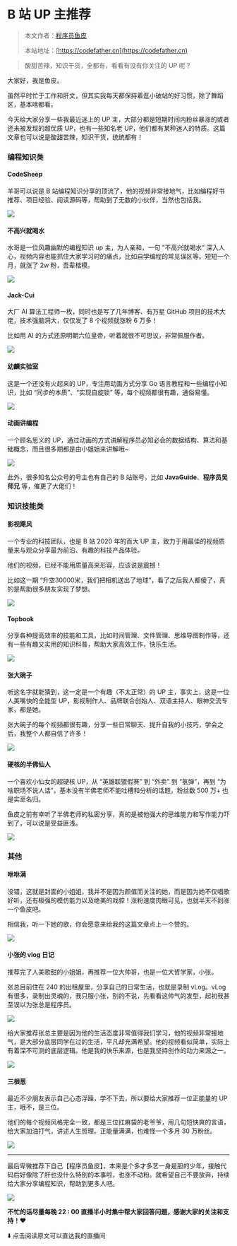# B 站 UP 主推荐

> 本文作者：[程序员鱼皮](https://yuyuanweb.feishu.cn/wiki/Abldw5WkjidySxkKxU2cQdAtnah)
>
> 本站地址：[https://codefather.cn](https://codefather.cn)

> 酸甜苦辣，知识干货，全都有，看看有没有你关注的 UP 呢？

大家好，我是鱼皮。

虽然平时忙于工作和肝文，但其实我每天都保持着逛小破站的好习惯，除了舞蹈区，基本啥都看。

今天给大家分享一些我最近迷上的 UP 主，大部分都是短期时间内粉丝暴涨的或者还未被发现的超优质 UP，也有一些知名老 UP，他们都有某种迷人的特质。这篇文章也可以说是酸甜苦辣，知识干货，统统都有！

### 编程知识类

#### CodeSheep

羊哥可以说是 B 站编程知识分享的顶流了，他的视频非常接地气，比如编程好书推荐、项目经验、阅读源码等，帮助到了无数的小伙伴，当然也包括我。

![](https://pic.yupi.icu/5563/202311091159458.jpeg)

#### 不高兴就喝水

水哥是一位风趣幽默的编程知识 up 主，为人亲和，一句 ”不高兴就喝水“ 深入人心，视频内容也能抓住大家学习时的痛点，比如自学编程的常见误区等。短短一个月，就涨了 2w 粉，吾辈楷模。

![](https://pic.yupi.icu/5563/202311091159414.jpeg)

#### Jack-Cui

大厂 AI 算法工程师一枚，同时也是写了几年博客、有万星 GitHub 项目的技术大佬，技术强脑洞大，仅仅发了 8 个视频就涨粉 6 万多！

比如用 AI 的方式还原明朝六位皇帝，听着就很不可思议，非常佩服作者。

![](https://pic.yupi.icu/5563/202311091159423.jpeg)

#### 幼麟实验室

这是一个还没有火起来的 UP，专注用动画方式分享 Go 语言教程和一些编程小知识，比如 “同步的本质”、“实现自旋锁” 等，每个视频都很有趣，通俗易懂。

![](https://pic.yupi.icu/5563/202311091159512.png)

#### 动画讲编程

一个顾名思义的 UP，通过动画的方式讲解程序员必知必会的数据结构、算法和基础概念，而且很多期都是由小姐姐来讲解哦~

![](https://pic.yupi.icu/5563/202311091159450.jpeg)

此外，很多知名公众号的号主也有自己的 B 站账号，比如 **JavaGuide**、**程序员吴师兄** 等，催更了大佬们！

### 知识技能类

#### 影视飓风

一个专业的科技团队，也是 B 站 2020 年的百大 UP 主，致力于用最佳的视频质量来与观众分享最为前沿、有趣的科技产品体验。

他们的视频，已经不能用质量高来形容，应该说是震撼！

比如这一期 “升空30000米，我们把相机送出了地球”，看了之后我人都傻了，真的是帮助很多朋友实现了梦想。

![](https://pic.yupi.icu/5563/202311091159689.png)

#### Topbook

分享各种提高效率的技能和工具，比如时间管理、文件管理、思维导图制作等，还有一些有趣又实用的知识科普，帮助大家高效工作，快乐生活。

![](https://pic.yupi.icu/5563/202311091159915.jpeg)

#### 张大碗子

听这名字就能猜到，这一定是一个有趣（不太正常）的 UP 主，事实上，这是一位人美嘴快的全能型 UP，影视制作人、品牌联合创始人、双语主持人、眼神交流专家，都是她。

张大碗子的每个视频都很有趣，分享一些日常聊天、提升自我的小技巧，学会之后，我整个人都自信了许多！

![](https://pic.yupi.icu/5563/202311091159935.jpeg)

#### 硬核的半佛仙人

一个喜欢小仙女的超硬核 UP，从 “英雄联盟假赛” 到 “外卖” 到 “氢弹”，再到 “为啥职场不说人话”，基本没有半佛老师不能吐槽和分析的话题，粉丝数 500 万+ 也是实至名归。

鱼皮之前有幸听了半佛老师的私密分享，真的是被他强大的思维能力和写作能力吓到了，可以说是受益匪浅。

![](https://pic.yupi.icu/5563/202311091159949.jpeg)

### 其他

#### 咻咻满

没错，这就是封面的小姐姐，我并不是因为颜值而关注的她，而是因为她不仅唱歌好听，还有极强的模仿能力以及绝美的戏腔！涨粉速度肉眼可见，也就半天不到涨一个鱼皮吧。

相信我，听一下她的歌，你会愿意来给我的这篇文章点上一个赞的。

![](https://pic.yupi.icu/5563/202311091159999.jpeg)

#### 小张的 vlog 日记

推荐完了人美歌甜的小姐姐，再推荐一位大帅哥，也是一位大哲学家，小张。

张总目前住在 240 的出租屋里，分享自己的日常生活，也就是录制 vLog。vLog 有很多，录制出灵魂的，我只服小张，别的不说，先看看这帅气的发型，起初我甚至误以为张总是程序员。

![](https://pic.yupi.icu/5563/202311091159027.jpeg)

给大家推荐张总主要是因为他的生活态度非常值得我们学习，他的视频非常接地气，是大部分底层同学在过的生活，平凡却充满希望。他的视频看似简单，实际上有着深不可测的底层逻辑。他是我的快乐来源，也是我坚持创作的动力来源之一。

![](https://pic.yupi.icu/5563/202311091159376.jpeg)

#### 三根葱

最近不少朋友表示自己心态浮躁，学不下去，所以要给大家推荐一位正能量的 UP 主，哦不，是三位。

他们的每个视频风格完全一致，都是三位扛麻袋的老爷爷，用几句短快爽的言语，给大家加油打气，讲述人生哲理。正能量满满，也难怪一个多月 30 万粉丝。

![](https://pic.yupi.icu/5563/202311091159414.jpeg)



------

最后卑微推荐下自己【程序员鱼皮】，本来是个多才多艺一身是胆的少年，接触代码后好像除了肝也没什么特别的本事啦，也涨不动粉。就希望自己不要放弃，持续给大家分享编程知识，帮助到更多人吧。

![](https://pic.yupi.icu/5563/202311091159436.png)

**不忙的话尽量每晚 22 : 00 直播半小时集中帮大家回答问题，感谢大家的关注和支持！❤️**

⬇️ 点击阅读原文可以直达我的直播间